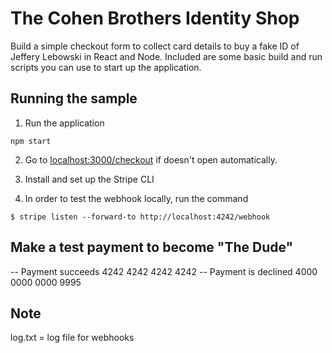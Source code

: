 # The Cohen Brothers Identity Shop

Build a simple checkout form to collect card details to buy a fake ID of Jeffery Lebowski in React and Node. Included are some basic build and run scripts you can use to start up the application.

## Running the sample

1. Run the application

```npm start```

2. Go to [localhost:3000/checkout](localhost:3000/chcekout) if doesn't open automatically.

3. Install and set up the Stripe CLI

4. In order to test the webhook locally, run the command

```$ stripe listen --forward-to http://localhost:4242/webhook```


## Make a test payment to become "The Dude"

-- Payment succeeds 4242 4242 4242 4242 
-- Payment is declined 4000 0000 0000 9995

## Note

log.txt = log file for webhooks
